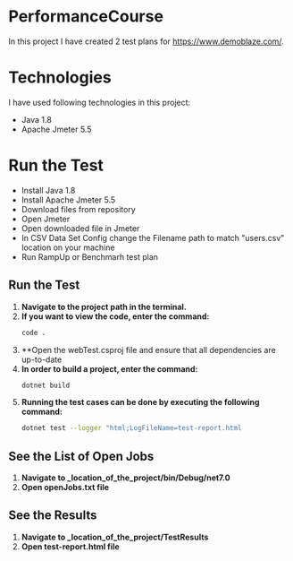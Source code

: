 # PerformanceCourse

In this project I have created 2 test plans for https://www.demoblaze.com/.

# Technologies

I have used following technologies in this project:
- Java 1.8
- Apache Jmeter 5.5

# Run the Test

- Install Java 1.8
- Install Apache Jmeter 5.5
- Download files from repository
- Open Jmeter
- Open downloaded file in Jmeter
- In CSV Data Set Config change the Filename path to match "users.csv" location on your machine
- Run RampUp or Benchmarh test plan

## Run the Test

1. **Navigate to the project path in the terminal.**
2. **If you want to view the code, enter the command:**
   ```bash
   code .
3. **Open the webTest.csproj file and ensure that all dependencies are up-to-date
4. **In order to build a project, enter the command:**
   ```bash
   dotnet build
5. **Running the test cases can be done by executing the following command:**
   ```bash
   dotnet test --logger "html;LogFileName=test-report.html

## See the List of Open Jobs
1. **Navigate to _location_of_the_project/bin/Debug/net7.0**
2. **Open openJobs.txt file**

## See the Results
1. **Navigate to _location_of_the_project/TestResults**
2. **Open test-report.html file**
